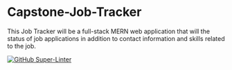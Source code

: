 # Capstone-Job-Tracker

This Job Tracker will be a full-stack MERN web application that will the status
of job applications in addition to contact information and skills related to the job. 

[![GitHub Super-Linter](https://github.com/repaolucci/Capstone-Job-Tracker/workflows/Lint%20Code%20Base/badge.svg)](https://github.com/marketplace/actions/super-linter)

